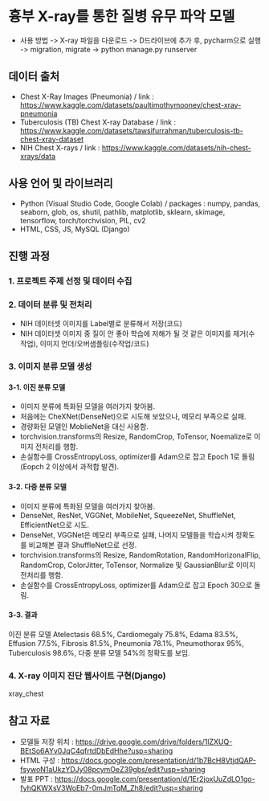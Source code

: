 # 흉부 X-ray를 통한 질병 유무 파악 모델
- 사용 방법
-> X-ray 파일을 다운로드
-> D드라이브에 추가 후, pycharm으로 실행
-> migration, migrate
-> python manage.py runserver

## 데이터 출처
- Chest X-Ray Images (Pneumonia)
/ link : https://www.kaggle.com/datasets/paultimothymooney/chest-xray-pneumonia
- Tuberculosis (TB) Chest X-ray Database
/ link : https://www.kaggle.com/datasets/tawsifurrahman/tuberculosis-tb-chest-xray-dataset
- NIH Chest X-rays
/ link : https://www.kaggle.com/datasets/nih-chest-xrays/data
## 사용 언어 및 라이브러리
- Python (Visual Studio Code, Google Colab)
/ packages : numpy, pandas, seaborn, glob, os, shutil, pathlib, matplotlib, sklearn, skimage, tensorflow, torch/torchvision, PIL, cv2
- HTML, CSS, JS, MySQL (Django)
## 진행 과정
### 1. 프로젝트 주제 선정 및 데이터 수집
### 2. 데이터 분류 및 전처리
- NIH 데이터셋 이미지를 Label별로 분류해서 저장(코드)
- NIH 데이터셋 이미지 중 질이 안 좋아 학습에 저해가 될 것 같은 이미지를 제거(수작업), 이미지 언더/오버샘플링(수작업/코드)
### 3. 이미지 분류 모델 생성
#### 3-1. 이진 분류 모델
- 이미지 분류에 특화된 모델을 여러가지 찾아봄.
- 처음에는 CheXNet(DenseNet)으로 시도해 보았으나, 메모리 부족으로 실패.
- 경량화된 모델인 MoblieNet을 대신 사용함.
- torchvision.transforms의 Resize, RandomCrop, ToTensor, Noemalize로 이미지 전처리를 행함.
- 손실함수를 CrossEntropyLoss, optimizer를 Adam으로 잡고 Epoch 1로 돌림(Eopch 2 이상에서 과적합 발견).
#### 3-2. 다중 분류 모델
- 이미지 분류에 특화된 모델을 여러가지 찾아봄.
- DenseNet, ResNet, VGGNet, MobileNet, SqueezeNet, ShuffleNet, EfficientNet으로 시도.
- DenseNet, VGGNet은 메모리 부족으로 실패, 나머지 모델들을 학습시켜 정확도를 비교해본 결과 ShuffleNet으로 선정.
- torchvision.transforms의 Resize, RandomRotation, RandomHorizonalFlip, RandomCrop, ColorJitter, ToTensor, Normalize 및 GaussianBlur로 이미지 전처리를 행함.
- 손실함수를 CrossEntropyLoss, optimizer를 Adam으로 잡고 Epoch 30으로 돌림.
#### 3-3. 결과
이진 분류 모델 Atelectasis 68.5%, Cardiomegaly 75.8%, Edama 83.5%, Effusion 77.5%, Fibrosis 81.5%, Pneumonia 78.1%, Pneumothorax 95%, Tuberculosis 98.6%, 다중 분류 모델 54%의 정확도를 보임.
### 4. X-ray 이미지 진단 웹사이트 구현(Django)
xray_chest
## 참고 자료
- 모델들 저장 위치 :
https://drive.google.com/drive/folders/1lZXUQ-BEtSo6AYv0JqC4qfrtdDbEdHhe?usp=sharing
- HTML 구성 :
https://docs.google.com/presentation/d/1b7BcH8VtjdQAP-fsywoN1aUkzYDJy08pcymOeZ39gbs/edit?usp=sharing
- 발표 PPT :
https://docs.google.com/presentation/d/1Er2joxUuZdLO1go-fyhQKWXsV3WoEb7-0mJmTqM_Zh8/edit?usp=sharing
